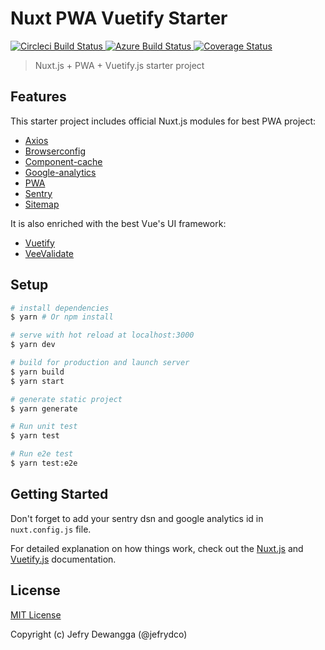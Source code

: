 # Nuxt PWA Vuetify Starter

<p>
  <a href="https://circleci.com/gh/jefrydco/nuxt-pwa-vuetify-starter">
    <img src="https://badgen.net/circleci/github/jefrydco/nuxt-pwa-vuetify-starter" alt="Circleci Build Status">
  </a>
  <a href="https://dev.azure.com/jefrydco/jefrydco/_build?definitionId=1">
    <img src="https://dev.azure.com/jefrydco/jefrydco/_apis/build/status/jefrydco.nuxt-pwa-vuetify-starter" alt="Azure Build Status">
  </a>
  <a href="https://codecov.io/gh/jefrydco/nuxt-pwa-vuetify-starter">
    <img src="https://badgen.net/codecov/c/github/jefrydco/nuxt-pwa-vuetify-starter" alt="Coverage Status">
  </a>
 </p>

> Nuxt.js + PWA + Vuetify.js starter project

## Features

This starter project includes official Nuxt.js modules for best PWA project:

- [Axios](https://github.com/nuxt-community/axios-module)
- [Browserconfig](https://github.com/nuxt-community/modules/tree/master/packages/browserconfig)
- [Component-cache](https://github.com/nuxt-community/modules/tree/master/packages/component-cache)
- [Google-analytics](https://github.com/nuxt-community/analytics-module)
- [PWA](https://github.com/nuxt-community/pwa-module)
- [Sentry](https://github.com/nuxt-community/sentry-module)
- [Sitemap](https://github.com/nuxt-community/sitemap-module)

It is also enriched with the best Vue's UI framework:

- [Vuetify](https://vuetifyjs.com)
- [VeeValidate](https://baianat.github.io/vee-validate/)

## Setup

```bash
# install dependencies
$ yarn # Or npm install

# serve with hot reload at localhost:3000
$ yarn dev

# build for production and launch server
$ yarn build
$ yarn start

# generate static project
$ yarn generate

# Run unit test
$ yarn test

# Run e2e test
$ yarn test:e2e
```

## Getting Started

Don't forget to add your sentry dsn and google analytics id in `nuxt.config.js` file.

For detailed explanation on how things work, check out the [Nuxt.js](https://github.com/nuxt/nuxt.js) and [Vuetify.js](https://vuetifyjs.com/) documentation.

## License

[MIT License](./license.md)

Copyright (c) Jefry Dewangga (@jefrydco)

